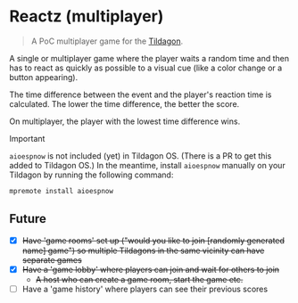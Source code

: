 # Reactz (multiplayer)

> A PoC multiplayer game for the [Tildagon](https://tildagon.badge.emfcamp.org/).

A single or multiplayer game where the player waits a random time and then has to react as quickly as possible to a visual cue (like a color change or a button appearing).

The time difference between the event and the player's reaction time is calculated. The lower the time difference, the better the score.

On multiplayer, the player with the lowest time difference wins.

> [!IMPORTANT]  
> `aioespnow` is not included (yet) in Tildagon OS. (There is a PR to get this added to Tildagon OS.)
> In the meantime, install `aioespnow` manually on your Tildagon by running the following command:
>
> ```bash
> mpremote install aioespnow
> ```

## Future

- [x] ~~Have 'game rooms' set up ("would you like to join [randomly generated name] game") so multiple Tildagons in the same vicinity can have separate games~~
- [x] ~~Have a 'game lobby' where players can join and wait for others to join~~
  - ~~A host who can create a game room, start the game etc.~~
- [ ] Have a 'game history' where players can see their previous scores

